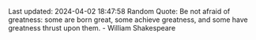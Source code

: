 Last updated: 2024-04-02 18:47:58
Random Quote: Be not afraid of greatness: some are born great, some achieve greatness, and some have greatness thrust upon them. - William Shakespeare